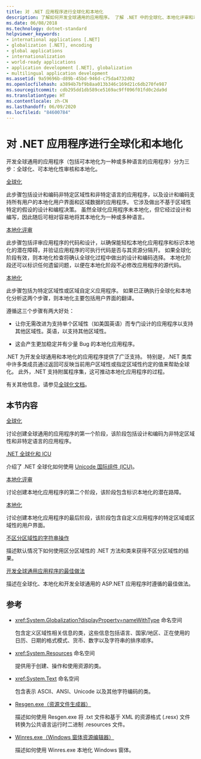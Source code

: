 ```yaml
---
title: 对 .NET 应用程序进行全球化和本地化
description: 了解如何开发全球通用的应用程序。 了解 .NET 中的全球化、本地化评审和本地化。
ms.date: 06/08/2018
ms.technology: dotnet-standard
helpviewer_keywords:
- international applications [.NET]
- globalization [.NET], encoding
- global applications
- internationalization
- world-ready applications
- application development [.NET], globalization
- multilingual application development
ms.assetid: 9a59696b-d89b-45bd-946d-c75da4732d02
ms.openlocfilehash: a3894b7bf9b8aa013b346c169d21c6db270fe987
ms.sourcegitcommit: cdb295dd1db589ce5169ac9ff096f01fd0c2da9d
ms.translationtype: HT
ms.contentlocale: zh-CN
ms.lasthandoff: 06/09/2020
ms.locfileid: "84600784"
---
```

# <a name="globalizing-and-localizing-net-applications"></a>对 .NET 应用程序进行全球化和本地化

开发全球通用的应用程序（包括可本地化为一种或多种语言的应用程序）分为三步：全球化、可本地化性审核和本地化。

[全球化](globalization.md)

此步骤包括设计和编码非特定区域性和非特定语言的应用程序，以及设计和编码支持所有用户的本地化用户界面和区域数据的应用程序。 它涉及做出不基于区域性特定的假设的设计和编程决策。 虽然全球化应用程序未本地化，但它经过设计和编写，因此随后可相对容易地将其本地化为一种或多种语言。

[本地化评审](localizability-review.md)

此步骤包括评审应用程序的代码和设计，以确保能轻松本地化应用程序和标识本地化的潜在障碍，并验证应用程序的可执行代码是否与其资源分隔开。 如果全球化阶段有效，则本地化检查将确认全球化过程中做出的设计和编码选择。 本地化阶段还可以标识任何遗留问题，以便在本地化阶段不必修改应用程序的源代码。

[本地化](localization.md)

此步骤包括为特定区域性或区域自定义应用程序。 如果已正确执行全球化和本地化分析这两个步骤，则本地化主要包括用户界面的翻译。

遵循这三个步骤有两大好处：

- 让你无需改进为支持单个区域性（如美国英语）而专门设计的应用程序以支持其他区域性。英语，以支持其他区域性。

- 这会产生更加稳定并有少量 Bug 的本地化应用程序。

.NET 为开发全球通用和本地化的应用程序提供了广泛支持。 特别是，.NET 类库中许多类成员通过返回可反映当前用户区域性或指定区域性约定的值来帮助全球化。 此外，.NET 支持附属程序集，这可推动本地化应用程序的过程。

有关其他信息，请参见[全球化文档](/globalization/)。

## <a name="in-this-section"></a>本节内容

[全球化](globalization.md)

讨论创建全球通用的应用程序的第一个阶段，该阶段包括设计和编码为非特定区域性和非特定语言的应用程序。

[.NET 全球化和 ICU](globalization-icu.md)

介绍了 .NET 全球化如何使用 [Unicode 国际组件 (ICU)](http://site.icu-project.org/home)。

[本地化评审](localizability-review.md)

讨论创建本地化应用程序的第二个阶段，该阶段包含标识本地化的潜在路障。

[本地化](localization.md)

讨论创建本地化应用程序的最后阶段，该阶段包含自定义应用程序的特定区域或区域性的用户界面。

[不区分区域性的字符串操作](culture-insensitive-string-operations.md)

描述默认情况下如何使用区分区域性的 .NET 方法和类来获得不区分区域性的结果。

[开发全球通用应用程序的最佳做法](best-practices-for-developing-world-ready-apps.md)

描述在全球化、本地化和开发全球通用的 ASP.NET 应用程序时遵循的最佳做法。

## <a name="reference"></a>参考

- <xref:System.Globalization?displayProperty=nameWithType> 命名空间

   包含定义区域性相关信息的类，这些信息包括语言、国家/地区、正在使用的日历、日期的格式模式、货币、数字以及字符串的排序顺序。

- <xref:System.Resources> 命名空间

   提供用于创建、操作和使用资源的类。

- <xref:System.Text> 命名空间

   包含表示 ASCII、ANSI、Unicode 以及其他字符编码的类。

- [Resgen.exe（资源文件生成器）](../../framework/tools/resgen-exe-resource-file-generator.md)

   描述如何使用 Resgen.exe 将 .txt 文件和基于 XML 的资源格式 (.resx) 文件转换为公共语言运行时二进制 .resources 文件。

- [Winres.exe（Windows 窗体资源编辑器）](../../framework/tools/winres-exe-windows-forms-resource-editor.md)

   描述如何使用 Winres.exe 本地化 Windows 窗体。
